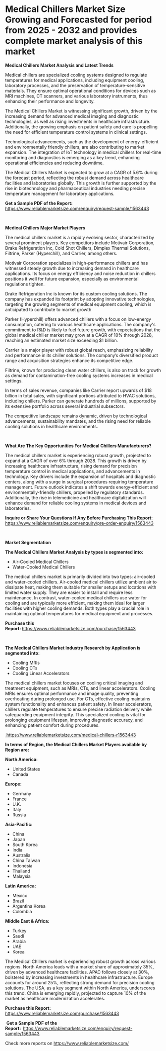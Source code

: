 <p><h1>Medical Chillers Market Size Growing and Forecasted for period from 2025 - 2032 and provides complete market analysis of this market</h1></p><p><strong>Medical Chillers Market Analysis and Latest Trends</strong></p>
<p><p>Medical chillers are specialized cooling systems designed to regulate temperatures for medical applications, including equipment cooling, laboratory processes, and the preservation of temperature-sensitive materials. They ensure optimal operational conditions for devices such as MRI machines, CT scanners, and various laboratory instruments, thus enhancing their performance and longevity.</p><p>The Medical Chillers Market is witnessing significant growth, driven by the increasing demand for advanced medical imaging and diagnostic technologies, as well as rising investments in healthcare infrastructure. Additionally, the growing emphasis on patient safety and care is propelling the need for efficient temperature control systems in clinical settings.</p><p>Technological advancements, such as the development of energy-efficient and environmentally friendly chillers, are also contributing to market expansion. The integration of IoT technology in medical chillers for real-time monitoring and diagnostics is emerging as a key trend, enhancing operational efficiencies and reducing downtime.</p><p>The Medical Chillers Market is expected to grow at a CAGR of 5.6% during the forecast period, reflecting the robust demand across healthcare facilities and laboratories globally. This growth is further supported by the rise in biotechnology and pharmaceutical industries needing precise temperature management for laboratory applications.</p></p>
<p><strong>Get a Sample PDF of the Report:&nbsp;</strong> <a href="https://www.reliablemarketsize.com/enquiry/request-sample/1563443?utm_campaign=3049&utm_medium=2&utm_source=Github&utm_content=ia&utm_term=04032025&utm_id=medical-chillers">https://www.reliablemarketsize.com/enquiry/request-sample/1563443</a></p>
<p>&nbsp;</p>
<p><strong>Medical Chillers Major Market Players</strong></p>
<p><p>The medical chillers market is a rapidly evolving sector, characterized by several prominent players. Key competitors include Motivair Corporation, Drake Refrigeration Inc, Cold Shot Chillers, Dimplex Thermal Solutions, Filtrine, Parker (Hyperchill), and Carrier, among others.</p><p>Motivair Corporation specializes in high-performance chillers and has witnessed steady growth due to increasing demand in healthcare applications. Its focus on energy efficiency and noise reduction in chillers positions it well for future expansion, especially as environmental regulations tighten.</p><p>Drake Refrigeration Inc is known for its custom cooling solutions. The company has expanded its footprint by adopting innovative technologies, targeting the growing segments of medical equipment cooling, which is anticipated to contribute to market growth.</p><p>Parker (Hyperchill) offers advanced chillers with a focus on low-energy consumption, catering to various healthcare applications. The company's commitment to R&D is likely to fuel future growth, with expectations that the global medical chiller market may grow at a CAGR of 10% through 2028, reaching an estimated market size exceeding $1 billion.</p><p>Carrier is a major player with robust global reach, emphasizing reliability and performance in its chiller solutions. The company’s diversified product range and acquisition strategies enhance its competitive edge.</p><p>Filtrine, known for producing clean water chillers, is also on track for growth as demand for contamination-free cooling systems increases in medical settings.</p><p>In terms of sales revenue, companies like Carrier report upwards of $18 billion in total sales, with significant portions attributed to HVAC solutions, including chillers. Parker can generate hundreds of millions, supported by its extensive portfolio across several industrial subsectors.</p><p>The competitive landscape remains dynamic, driven by technological advancements, sustainability mandates, and the rising need for reliable cooling solutions in healthcare environments.</p></p>
<p>&nbsp;</p>
<p><strong>What Are The Key Opportunities For Medical Chillers Manufacturers?</strong></p>
<p><p>The medical chillers market is experiencing robust growth, projected to expand at a CAGR of over 6% through 2028. This growth is driven by increasing healthcare infrastructure, rising demand for precision temperature control in medical applications, and advancements in technology. Key drivers include the expansion of hospitals and diagnostic centers, along with a surge in surgical procedures requiring temperature management. Future outlook indicates a shift towards energy-efficient and environmentally-friendly chillers, propelled by regulatory standards. Additionally, the rise in telemedicine and healthcare digitalization will enhance demand for reliable cooling systems in medical devices and laboratories.</p></p>
<p><strong>Inquire or Share Your Questions If Any Before Purchasing This Report:</strong> <a href="https://www.reliablemarketsize.com/enquiry/pre-order-enquiry/1563443?utm_campaign=3049&utm_medium=2&utm_source=Github&utm_content=ia&utm_term=04032025&utm_id=medical-chillers">https://www.reliablemarketsize.com/enquiry/pre-order-enquiry/1563443</a></p>
<p>&nbsp;</p>
<p><strong>Market Segmentation</strong></p>
<p><strong>The Medical Chillers Market Analysis by types is segmented into:</strong></p>
<p><ul><li>Air-Cooled Medical Chillers</li><li>Water-Cooled Medical Chillers</li></ul></p>
<p><p>The medical chillers market is primarily divided into two types: air-cooled and water-cooled chillers. Air-cooled medical chillers utilize ambient air to dissipate heat, making them suitable for smaller setups and locations with limited water supply. They are easier to install and require less maintenance. In contrast, water-cooled medical chillers use water for cooling and are typically more efficient, making them ideal for larger facilities with higher cooling demands. Both types play a crucial role in maintaining optimal temperatures for medical equipment and processes.</p></p>
<p><strong>Purchase this Report:&nbsp;</strong><a href="https://www.reliablemarketsize.com/purchase/1563443?utm_campaign=3049&utm_medium=2&utm_source=Github&utm_content=ia&utm_term=04032025&utm_id=medical-chillers">https://www.reliablemarketsize.com/purchase/1563443</a></p>
<p>&nbsp;</p>
<p><strong>The Medical Chillers Market Industry Research by Application is segmented into:</strong></p>
<p><ul><li>Cooling MRIs</li><li>Cooling CTs</li><li>Cooling Linear Accelerators</li></ul></p>
<p><p>The medical chillers market focuses on cooling critical imaging and treatment equipment, such as MRIs, CTs, and linear accelerators. Cooling MRIs ensures optimal performance and image quality, preventing overheating during prolonged use. For CTs, effective cooling maintains system functionality and enhances patient safety. In linear accelerators, chillers regulate temperatures to ensure precise radiation delivery while safeguarding equipment integrity. This specialized cooling is vital for prolonging equipment lifespan, improving diagnostic accuracy, and enhancing patient comfort during procedures.</p></p>
<p><a href="https://www.reliablemarketsize.com/medical-chillers-r1563443?utm_campaign=3049&utm_medium=2&utm_source=Github&utm_content=ia&utm_term=04032025&utm_id=medical-chillers">&nbsp;https://www.reliablemarketsize.com/medical-chillers-r1563443</a></p>
<p><strong>In terms of Region, the Medical Chillers Market Players available by Region are:</strong></p>
<p>
    <p> <strong> North America: </strong>
        <ul>
            <li>United States</li>
            <li>Canada</li>
        </ul>
        </p> 
    <p> <strong> Europe: </strong>
        <ul>
            <li>Germany</li>
            <li>France</li>
            <li>U.K.</li>
            <li>Italy</li>
            <li>Russia</li>
        </ul>
        </p> 
    <p> <strong> Asia-Pacific: </strong>
        <ul>
            <li>China</li>
            <li>Japan</li>
            <li>South Korea</li>
            <li>India</li>
            <li>Australia</li>
            <li>China Taiwan</li>
            <li>Indonesia</li>
            <li>Thailand</li>
            <li>Malaysia</li>
        </ul>
        </p> 
    <p> <strong> Latin America: </strong>
        <ul>
            <li>Mexico</li>
            <li>Brazil</li>
            <li>Argentina Korea</li>
            <li>Colombia</li>
        </ul>
        </p> 
    <p> <strong> Middle East & Africa: </strong>
        <ul>
            <li>Turkey</li>
            <li>Saudi</li>
            <li>Arabia</li>
            <li>UAE</li>
            <li>Korea</li>
        </ul>
    </p>
    </p>
<p><p>The Medical Chillers market is experiencing robust growth across various regions. North America leads with a market share of approximately 35%, driven by advanced healthcare facilities. APAC follows closely at 30%, bolstered by increasing investments in healthcare infrastructure. Europe accounts for around 25%, reflecting strong demand for precision cooling solutions. The USA, as a key segment within North America, underscores this trend. China is emerging rapidly, projected to capture 10% of the market as healthcare modernization accelerates.</p></p>
<p><strong>Purchase this Report: </strong><a href="https://www.reliablemarketsize.com/purchase/1563443?utm_campaign=3049&utm_medium=2&utm_source=Github&utm_content=ia&utm_term=04032025&utm_id=medical-chillers">https://www.reliablemarketsize.com/purchase/1563443</a></p>
<p>&nbsp;<strong>Get a Sample PDF of the Report:&nbsp;&nbsp;</strong><a href="https://www.reliablemarketsize.com/enquiry/request-sample/1563443?utm_campaign=3049&utm_medium=2&utm_source=Github&utm_content=ia&utm_term=04032025&utm_id=medical-chillers">https://www.reliablemarketsize.com/enquiry/request-sample/1563443</a></p>
<p><strong></strong></p>
<p>Check more reports on <a href="https://www.reliablemarketsize.com/?utm_campaign=3049&utm_medium=2&utm_source=Github&utm_content=ia&utm_term=04032025&utm_id=medical-chillers">https://www.reliablemarketsize.com/</a></p>